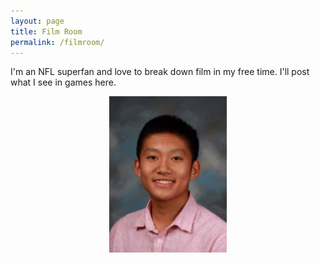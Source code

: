 ```yaml
---
layout: page
title: Film Room
permalink: /filmroom/
---
```


I'm an NFL superfan and love to break down film in my free time. I'll post what I see in games here.


<center><img src="/assets/images/photo.jpg" ><center>
